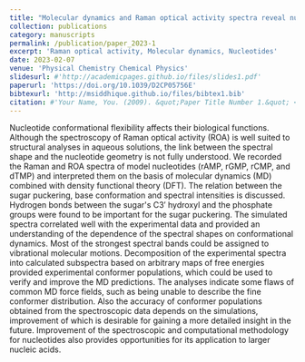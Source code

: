 ```yaml
---
title: "Molecular dynamics and Raman optical activity spectra reveal nucleotide conformation ratios in solution"
collection: publications
category: manuscripts
permalink: /publication/paper_2023-1
excerpt: 'Raman optical activity, Molecular dynamics, Nucleotides'
date: 2023-02-07
venue: 'Physical Chemistry Chemical Physics'
slidesurl: #'http://academicpages.github.io/files/slides1.pdf'
paperurl: 'https://doi.org/10.1039/D2CP05756E'
bibtexurl: 'http://msiddhique.github.io/files/bibtex1.bib'
citation: #'Your Name, You. (2009). &quot;Paper Title Number 1.&quot; <i>Journal 1</i>. 1(1).'
---
```

Nucleotide conformational flexibility affects their biological functions. Although the spectroscopy of Raman optical activity (ROA) is well suited to structural analyses in aqueous solutions, the link between the spectral shape and the nucleotide geometry is not fully understood. We recorded the Raman and ROA spectra of model nucleotides (rAMP, rGMP, rCMP, and dTMP) and interpreted them on the basis of molecular dynamics (MD) combined with density functional theory (DFT). The relation between the sugar puckering, base conformation and spectral intensities is discussed. Hydrogen bonds between the sugar's C3′ hydroxyl and the phosphate groups were found to be important for the sugar puckering. The simulated spectra correlated well with the experimental data and provided an understanding of the dependence of the spectral shapes on conformational dynamics. Most of the strongest spectral bands could be assigned to vibrational molecular motions. Decomposition of the experimental spectra into calculated subspectra based on arbitrary maps of free energies provided experimental conformer populations, which could be used to verify and improve the MD predictions. The analyses indicate some flaws of common MD force fields, such as being unable to describe the fine conformer distribution. Also the accuracy of conformer populations obtained from the spectroscopic data depends on the simulations, improvement of which is desirable for gaining a more detailed insight in the future. Improvement of the spectroscopic and computational methodology for nucleotides also provides opportunities for its application to larger nucleic acids.


